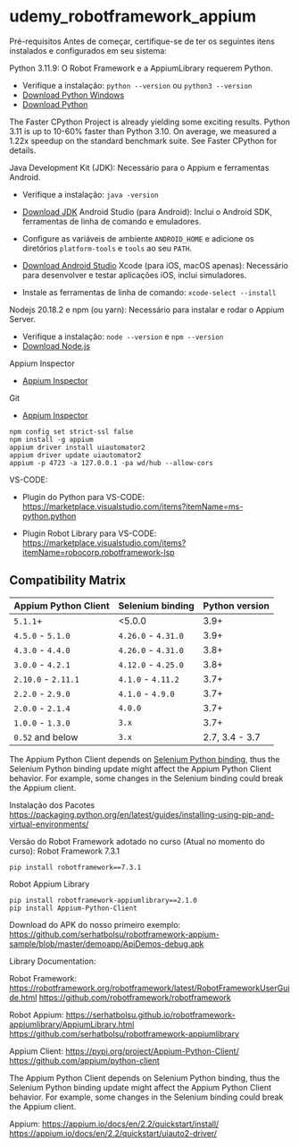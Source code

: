 # udemy_robotframework_appium

Pré-requisitos
Antes de começar, certifique-se de ter os seguintes itens instalados e configurados em seu sistema:

Python 3.11.9: O Robot Framework e a AppiumLibrary requerem Python.
*   Verifique a instalação: `python --version` ou `python3 --version`
*   [Download Python Windows](https://www.python.org/ftp/python/3.11.9/python-3.11.9-amd64.exe)
*   [Download Python](https://www.python.org/downloads/release/python-3119/)

The Faster CPython Project is already yielding some exciting results. Python 3.11 is up to 10-60% faster than Python 3.10. On average, we measured a 1.22x speedup on the standard benchmark suite. See Faster CPython for details.

Java Development Kit (JDK): Necessário para o Appium e ferramentas Android.
*   Verifique a instalação: `java -version`
*   [Download JDK](https://www.oracle.com/java/technologies/downloads/)
Android Studio (para Android): Inclui o Android SDK, ferramentas de linha de comando e emuladores.
*   Configure as variáveis de ambiente `ANDROID_HOME` e adicione os diretórios `platform-tools` e `tools` ao seu `PATH`.
*   [Download Android Studio](https://developer.android.com/studio)
Xcode (para iOS, macOS apenas): Necessário para desenvolver e testar aplicações iOS, inclui simuladores.

*   Instale as ferramentas de linha de comando: `xcode-select --install`

Nodejs 20.18.2 e npm (ou yarn): Necessário para instalar e rodar o Appium Server.
*   Verifique a instalação: `node --version` e `npm --version`
*   [Download Node.js](https://nodejs.org/en/blog/release/v20.18.2)

Appium Inspector
*   [Appium Inspector](https://github.com/appium/appium-inspector/releases/tag/v2025.3.1)

Git
*   [Appium Inspector](https://git-scm.com/downloads)

```
npm config set strict-ssl false
npm install -g appium 
appium driver install uiautomator2
appium driver update uiautomator2
appium -p 4723 -a 127.0.0.1 -pa wd/hub --allow-cors
```

VS-CODE:
*   Plugin do Python para VS-CODE:
https://marketplace.visualstudio.com/items?itemName=ms-python.python

*   Plugin Robot Library para VS-CODE:
https://marketplace.visualstudio.com/items?itemName=robocorp.robotframework-lsp

## Compatibility Matrix

|Appium Python Client| Selenium binding| Python version |
|----|----|----|
|`5.1.1`+| <5.0.0 | 3.9+ |
|`4.5.0` - `5.1.0`|`4.26.0` - `4.31.0` | 3.9+ |
|`4.3.0` -  `4.4.0`|`4.26.0` - `4.31.0` | 3.8+ |
|`3.0.0` - `4.2.1` |`4.12.0` - `4.25.0` | 3.8+ |
|`2.10.0` - `2.11.1` |`4.1.0` - `4.11.2` | 3.7+ |
|`2.2.0` - `2.9.0` |`4.1.0` - `4.9.0` | 3.7+ |
|`2.0.0` - `2.1.4` |`4.0.0` | 3.7+ |
|`1.0.0` - `1.3.0` |`3.x`| 3.7+ |
|`0.52` and below|`3.x`| 2.7, 3.4 - 3.7 |

The Appium Python Client depends on [Selenium Python binding](https://pypi.org/project/selenium/), thus
the Selenium Python binding update might affect the Appium Python Client behavior.
For example, some changes in the Selenium binding could break the Appium client.

Instalação dos Pacotes
https://packaging.python.org/en/latest/guides/installing-using-pip-and-virtual-environments/

Versão do Robot Framework adotado no curso (Atual no momento do curso):
Robot Framework 7.3.1
```
pip install robotframework==7.3.1
```
Robot Appium Library
```
pip install robotframework-appiumlibrary==2.1.0
pip install Appium-Python-Client
```

Download do APK do nosso primeiro exemplo:
https://github.com/serhatbolsu/robotframework-appium-sample/blob/master/demoapp/ApiDemos-debug.apk

Library Documentation:

Robot Framework:
https://robotframework.org/robotframework/latest/RobotFrameworkUserGuide.html
https://github.com/robotframework/robotframework

Robot Appium:
https://serhatbolsu.github.io/robotframework-appiumlibrary/AppiumLibrary.html
https://github.com/serhatbolsu/robotframework-appiumlibrary

Appium Client:
https://pypi.org/project/Appium-Python-Client/
https://github.com/appium/python-client

The Appium Python Client depends on Selenium Python binding, thus the Selenium Python binding update might affect the Appium Python Client behavior. For example, some changes in the Selenium binding could break the Appium client.

Appium:
https://appium.io/docs/en/2.2/quickstart/install/
https://appium.io/docs/en/2.2/quickstart/uiauto2-driver/
